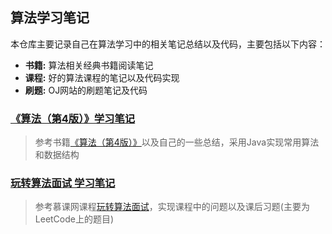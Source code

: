 ## 算法学习笔记
本仓库主要记录自己在算法学习中的相关笔记总结以及代码，主要包括以下内容：
* **书籍:** 算法相关经典书籍阅读笔记
* **课程:** 好的算法课程的笔记以及代码实现
* **刷题:** OJ网站的刷题笔记及代码
  
### [《算法（第4版）》学习笔记](./Algorithm-4th/README.md)
> 参考书籍[《算法（第4版）》](https://book.douban.com/subject/19952400/)以及自己的一些总结，采用Java实现常用算法和数据结构

### [玩转算法面试 学习笔记](./Play-with-Algorithm-Interview/README.md)
> 参考慕课网课程[玩转算法面试](https://coding.imooc.com/class/chapter/82.html#Anchor)，实现课程中的问题以及课后习题(主要为LeetCode上的题目)